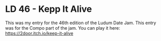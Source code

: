 # LD 46 - Kepp It Alive

This was my entry for the 46th edition of the Ludum Date Jam.
This entry was for the Compo part of the jam.
You can play it here: https://2door.itch.io/keep-it-alive

